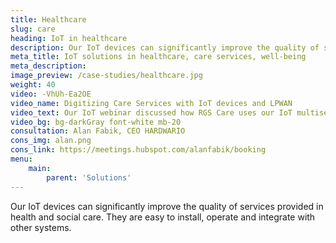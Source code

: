 ```yaml
---
title: Healthcare
slug: care
heading: IoT in healthcare
description: Our IoT devices can significantly improve the quality of services provided in the field of health and social care.
meta_title: IoT solutions in healthcare, care services, well-being
meta_description: 
image_preview: /case-studies/healthcare.jpg
weight: 40
video: -VhUh-Ea2OE
video_name: Digitizing Care Services with IoT devices and LPWAN
video_text: Our IoT webinar discussed how RGS Care uses our IoT multisensor COOPER as part of its product for care services. We talked not only about the COOPER multisensor, but we will also analyze used LPWAN technologies and introduce the Ubidots platform.
video_bg: bg-darkGray font-white mb-20
consultation: Alan Fabik, CEO HARDWARIO
cons_img: alan.png
cons_link: https://meetings.hubspot.com/alanfabik/booking
menu:
    main:
        parent: 'Solutions'
---
```


Our IoT devices can significantly improve the quality of services provided in health and social care. They are easy to install, operate and integrate with other systems.